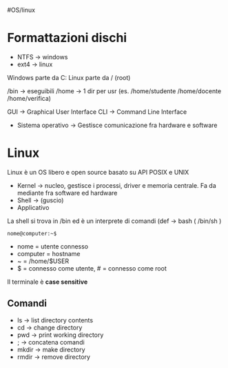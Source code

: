 #OS/linux
# Formattazioni dischi

- NTFS -> windows
- ext4 -> linux

Windows parte da C:
Linux parte da / (root)

/bin -> eseguibili
/home -> 1 dir per usr (es. /home/studente /home/docente /home/verifica)

GUI -> Graphical User Interface
CLI -> Command Line Interface

- Sistema operativo -> Gestisce comunicazione fra hardware e software

# Linux

Linux è un OS libero e open source basato su API POSIX e UNIX

- Kernel -> nucleo, gestisce i processi, driver e memoria centrale. Fa da mediante fra software ed hardware
- Shell -> (guscio)
- Applicativo

La shell si trova in /bin ed è un interprete di comandi (def -> bash (	/bin/sh	)

    nome@computer:~$

- nome = utente connesso 
- computer = hostname
- ~ = /home/$USER
- $ = connesso come utente, # = connesso come root

Il terminale è **case sensitive**

## Comandi
- ls -> list directory contents
- cd -> change directory
- pwd -> print working directory
- ; -> concatena comandi
- mkdir -> make directory
- rmdir -> remove directory

